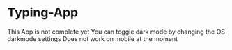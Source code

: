 # Typing-App
This App is not complete yet 
You can toggle dark mode by changing the OS darkmode settings
Does not work on mobile at the moment
